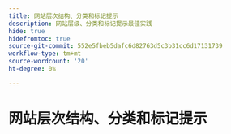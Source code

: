 ```yaml
---
title: 网站层次结构、分类和标记提示
description: 网站层级、分类和标记提示最佳实践
hide: true
hidefromtoc: true
source-git-commit: 552e5fbeb5dafc6d82763d5c3b31cc6d17131739
workflow-type: tm+mt
source-wordcount: '20'
ht-degree: 0%

---
```



# 网站层次结构、分类和标记提示
